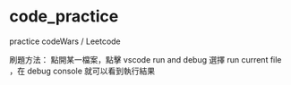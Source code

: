 # code_practice

practice codeWars / Leetcode

刷題方法：
點開某一檔案，點擊 vscode run and debug
選擇 run current file ，在 debug console 就可以看到執行結果

